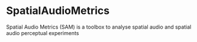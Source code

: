 # SpatialAudioMetrics
Spatial Audio Metrics (SAM) is a toolbox to analyse spatial audio and spatial audio perceptual experiments
